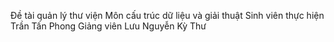 Đề tài quản lý thư viện 
Môn cấu trúc dữ liệu và giải thuật
Sinh viên thực hiện Trần Tấn Phong
Giảng viên Lưu Nguyễn Kỳ Thư
